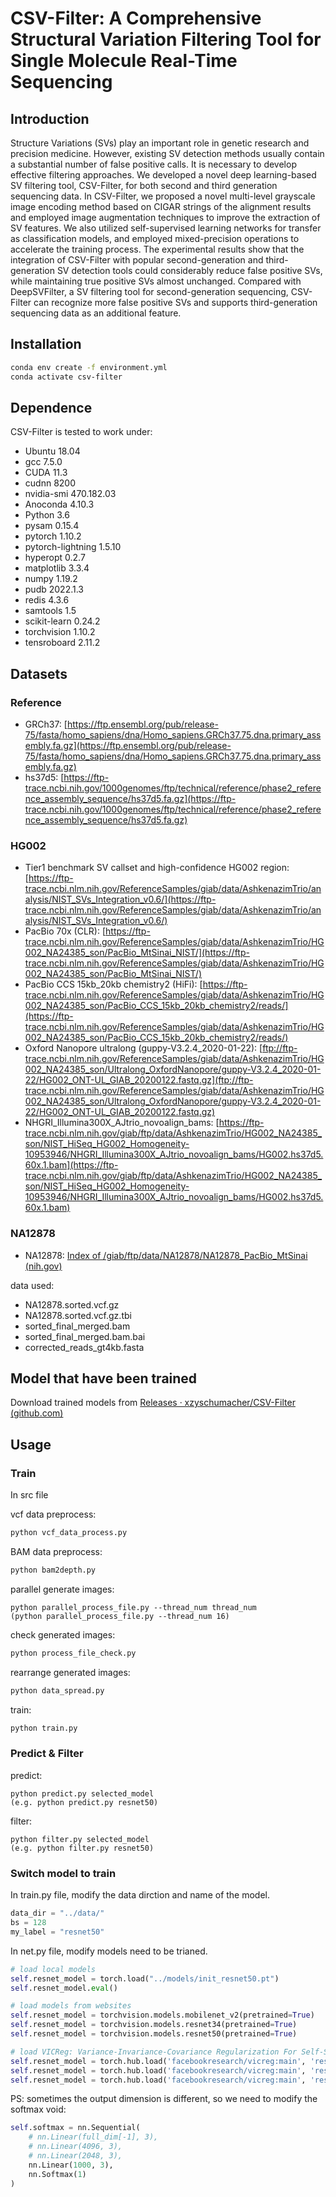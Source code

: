 # CSV-Filter: A Comprehensive Structural Variation Filtering Tool for Single Molecule Real-Time Sequencing

## Introduction

Structure Variations (SVs) play an important role in genetic research and precision medicine. However, existing SV detection methods usually contain a substantial number of false positive calls. It is necessary to develop effective filtering approaches. We developed a novel deep learning-based SV filtering tool, CSV-Filter, for both second and third generation sequencing data.
In CSV-Filter, we proposed a novel multi-level grayscale image encoding method based on CIGAR strings of the alignment results and employed image augmentation techniques to improve the extraction of SV features. We also utilized self-supervised learning networks for transfer as classification models, and employed mixed-precision operations to accelerate the training process.
The experimental results show that the integration of CSV-Filter with popular second-generation and third-generation SV detection tools could considerably reduce false positive SVs, while maintaining true positive SVs almost unchanged.
Compared with DeepSVFilter, a SV filtering tool for second-generation sequencing, CSV-Filter can recognize more false positive SVs and supports third-generation sequencing data as an additional feature. 

## Installation

```bash
conda env create -f environment.yml
conda activate csv-filter
```

## Dependence

CSV-Filter is tested to work under:

* Ubuntu 18.04
* gcc 7.5.0
* CUDA 11.3
* cudnn 8200
* nvidia-smi 470.182.03
* Anoconda 4.10.3
* Python 3.6
* pysam 0.15.4
* pytorch 1.10.2 
* pytorch-lightning 1.5.10
* hyperopt 0.2.7 
* matplotlib 3.3.4
* numpy 1.19.2
* pudb 2022.1.3
* redis 4.3.6
* samtools 1.5
* scikit-learn 0.24.2
* torchvision 1.10.2
* tensroboard 2.11.2 

## Datasets

### Reference

* GRCh37: [https://ftp.ensembl.org/pub/release-75/fasta/homo_sapiens/dna/Homo_sapiens.GRCh37.75.dna.primary_assembly.fa.gz](https://ftp.ensembl.org/pub/release-75/fasta/homo_sapiens/dna/Homo_sapiens.GRCh37.75.dna.primary_assembly.fa.gz)
* hs37d5: [https://ftp-trace.ncbi.nih.gov/1000genomes/ftp/technical/reference/phase2_reference_assembly_sequence/hs37d5.fa.gz](https://ftp-trace.ncbi.nih.gov/1000genomes/ftp/technical/reference/phase2_reference_assembly_sequence/hs37d5.fa.gz)

### HG002

* Tier1 benchmark SV callset and high-confidence HG002 region: [https://ftp-trace.ncbi.nlm.nih.gov/ReferenceSamples/giab/data/AshkenazimTrio/analysis/NIST_SVs_Integration_v0.6/](https://ftp-trace.ncbi.nlm.nih.gov/ReferenceSamples/giab/data/AshkenazimTrio/analysis/NIST_SVs_Integration_v0.6/)
* PacBio 70x (CLR): [https://ftp-trace.ncbi.nlm.nih.gov/ReferenceSamples/giab/data/AshkenazimTrio/HG002_NA24385_son/PacBio_MtSinai_NIST/](https://ftp-trace.ncbi.nlm.nih.gov/ReferenceSamples/giab/data/AshkenazimTrio/HG002_NA24385_son/PacBio_MtSinai_NIST/)
* PacBio CCS 15kb\_20kb chemistry2 (HiFi): [https://ftp-trace.ncbi.nlm.nih.gov/ReferenceSamples/giab/data/AshkenazimTrio/HG002_NA24385_son/PacBio_CCS_15kb_20kb_chemistry2/reads/](https://ftp-trace.ncbi.nlm.nih.gov/ReferenceSamples/giab/data/AshkenazimTrio/HG002_NA24385_son/PacBio_CCS_15kb_20kb_chemistry2/reads/)
* Oxford Nanopore ultralong (guppy-V3.2.4\_2020-01-22): [ftp://ftp-trace.ncbi.nlm.nih.gov/ReferenceSamples/giab/data/AshkenazimTrio/HG002_NA24385_son/Ultralong_OxfordNanopore/guppy-V3.2.4_2020-01-22/HG002_ONT-UL_GIAB_20200122.fastq.gz](ftp://ftp-trace.ncbi.nlm.nih.gov/ReferenceSamples/giab/data/AshkenazimTrio/HG002_NA24385_son/Ultralong_OxfordNanopore/guppy-V3.2.4_2020-01-22/HG002_ONT-UL_GIAB_20200122.fastq.gz)
* NHGRI_Illumina300X_AJtrio_novoalign_bams: [https://ftp-trace.ncbi.nlm.nih.gov/giab/ftp/data/AshkenazimTrio/HG002_NA24385_son/NIST_HiSeq_HG002_Homogeneity-10953946/NHGRI_Illumina300X_AJtrio_novoalign_bams/HG002.hs37d5.60x.1.bam](https://ftp-trace.ncbi.nlm.nih.gov/giab/ftp/data/AshkenazimTrio/HG002_NA24385_son/NIST_HiSeq_HG002_Homogeneity-10953946/NHGRI_Illumina300X_AJtrio_novoalign_bams/HG002.hs37d5.60x.1.bam)

### NA12878

* NA12878: [Index of /giab/ftp/data/NA12878/NA12878_PacBio_MtSinai (nih.gov)](https://ftp.ncbi.nlm.nih.gov/giab/ftp/data/NA12878/NA12878_PacBio_MtSinai/)

data used:
* NA12878.sorted.vcf.gz
* NA12878.sorted.vcf.gz.tbi
* sorted_final_merged.bam
* sorted_final_merged.bam.bai
* corrected_reads_gt4kb.fasta 

## Model that have been trained

Download trained models from [Releases · xzyschumacher/CSV-Filter (github.com)](https://github.com/xzyschumacher/CSV-Filter/releases)

## Usage

### Train

In src file

vcf data preprocess:
```bash
python vcf_data_process.py
```

BAM data preprocess:
```bash
python bam2depth.py
```

parallel generate images:
```
python parallel_process_file.py --thread_num thread_num  
(python parallel_process_file.py --thread_num 16)
```

check generated images:
```bash
python process_file_check.py
```

rearrange generated images:
```bash
python data_spread.py
```

train:
```bash
python train.py
```

### Predict & Filter

predict:
```
python predict.py selected_model
(e.g. python predict.py resnet50)
```

filter:
```
python filter.py selected_model
(e.g. python filter.py resnet50)
```

### Switch model to train

In train.py file, modify the data dirction and name of the model.
```python
data_dir = "../data/"
bs = 128
my_label = "resnet50"
```

In net.py file, modify models need to be trianed.
```python
# load local models
self.resnet_model = torch.load("../models/init_resnet50.pt")
self.resnet_model.eval()

# load models from websites
self.resnet_model = torchvision.models.mobilenet_v2(pretrained=True)
self.resnet_model = torchvision.models.resnet34(pretrained=True)
self.resnet_model = torchvision.models.resnet50(pretrained=True)

# load VICReg: Variance-Invariance-Covariance Regularization For Self-Supervised Learning
self.resnet_model = torch.hub.load('facebookresearch/vicreg:main', 'resnet50')
self.resnet_model = torch.hub.load('facebookresearch/vicreg:main', 'resnet50x2')
self.resnet_model = torch.hub.load('facebookresearch/vicreg:main', 'resnet200x2')
```

PS: sometimes the output dimension is different, so we need to modify the softmax void:
```python
self.softmax = nn.Sequential(
    # nn.Linear(full_dim[-1], 3),
    # nn.Linear(4096, 3),
    # nn.Linear(2048, 3),
    nn.Linear(1000, 3),
    nn.Softmax(1)
)
```
